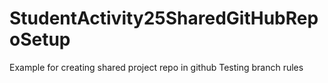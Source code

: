 # StudentActivity25SharedGitHubRepoSetup
Example for creating shared project repo in github
Testing branch rules